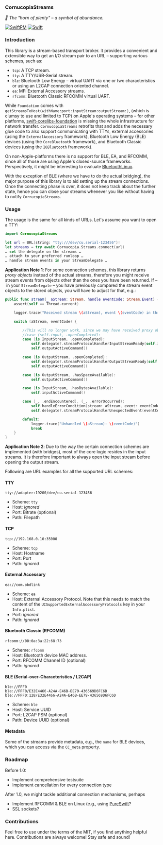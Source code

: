 ### CornucopiaStreams

_:shell: The "horn of plenty" – a symbol of abundance._

[![SwiftPM](https://img.shields.io/badge/SPM-Linux%20%7C%20iOS%20%7C%20macOS%20%7C%20watchOS%20%7C%20tvOS-success?logo=swift)](https://swift.org)
[![Swift](https://github.com/Cornucopia-Swift/CornucopiaStreams/workflows/Swift/badge.svg)](https://github.com/Cornucopia-Swift/CornucopiaStreams/actions?query=workflow%3ASwift)

### Introduction

This library is a stream-based transport broker. It provides a convenient and extensible way to get an I/O stream pair to an URL – supporting various schemes, such as:

- `tcp`: A TCP stream.
- `tty`: A TTY/USB-Serial stream.
- `ble`: Bluetooth Low Energy ­– virtual UART via one or two characteristics or using an L2CAP connection oriented channel.
- `ea`: MFi External Accessory streams.
- `rfcomm`: Bluetooth Classic RFCOMM virtual UART.

While `Foundation` comes with `getStreamsToHost(withName:port:inputStream:outputStream:)`,
(which is clumsy to use and limited to TCP) on Apple's operating systems ­– for other platforms, [swift-corelibs-foundation](https://github.com/apple/swift-corelibs-foundation)
is missing the whole infrastructure for network transfer.
`CornucopiaStreams` retrofits that and adds the necessary glue code to also support communicating with TTYs, external accessories
(using the `ExternalAccessory` framework), Bluetooth Low Energy (BLE) devices (using the `CoreBluetooth` framework), and Bluetooth Classic devices (using the `IOBluetooth` framework).

On non-Apple-platforms there is no support for BLE, EA, and RFCOMM, since all of those are using Apple's closed-source frameworks.
Perspectively, it might be interesting to evaluate [BluetoothLinux](https://github.com/PureSwift/BluetoothLinux).

With the exception of BLE (where we have to do the actual bridging), the major purpose of this library is to aid setting up the stream connections.
Once the connecting phase is over, it does not keep track about the further state, hence you can close your streams whenever you like without having to notify `CornucopiaStreams`.

### Usage

The usage is the same for all kinds of URLs. Let's assume you want to open a TTY:

```swift
import CornucopiaStreams

let url = URL(string: "tty:///dev/cu.serial-123456")!
let streams = try await Cornucopia.Streams.connect(url)
… set the delegate on the streams …
… attach to your preferred runloop …
… handle stream events in your StreamDelegate …
```

**Application Note 1**: For some connection schemes, this library returns _proxy objects_ instead of the actual streams,
therefore you might receive stream events from objects other than the ones you have been returned.
If ­– in your `StreamDelegate` ­– you have previously compared the stream event objects to the stored objects,
you will have to adjust for that, e.g.:

```swift
public func stream(_ aStream: Stream, handle eventCode: Stream.Event) {
    assert(self == Thread.current)

    logger.trace("Received stream \(aStream), event \(eventCode) in thread \(self.CC_number)")

    switch (aStream, eventCode) {

        //This will no longer work, since we may have received proxy objects:
        //case (self.input, .openCompleted):
        case (is InputStream, .openCompleted):
            self.delegate?.streamProtocolHandlerInputStreamReady(self.input)
            self.outputActiveCommand()

        case (is OutputStream, .openCompleted):
            self.delegate?.streamProtocolHandlerOutputStreamReady(self.output)
            self.outputActiveCommand()

        case (is OutputStream, .hasSpaceAvailable):
            self.outputActiveCommand()

        case (is InputStream, .hasBytesAvailable):
            self.inputActiveCommand()

        case (_, .endEncountered), (_, .errorOccurred):
            self.handleErrorCondition(stream: aStream, event: eventCode)
            self.delegate?.streamProtocolHandlerUnexpectedEvent(eventCode, on: aStream)

        default:
            logger.trace("Unhandled \(aStream): \(eventCode)")
            break
    }
}
```

**Application Note 2**: Due to the way the certain connection schemes are implemented (with bridges), most of the core logic
resides in the input streams. It is therefore important to always open the input stream before opening the output stream.

Following are URL examples for all the supported URL schemes:

#### TTY

`tty://adapter:19200/dev/cu.serial-123456`

- Scheme: `tty`
- Host: *ignored*
- Port: Bitrate (optional)
- Path: Filepath

#### TCP

`tcp://192.168.0.10:35000`

- Scheme: `tcp`
- Host: Hostname
- Port: Port
- Path: *ignored*

#### External Accessory

`ea://com.obdlink`

- Scheme: `ea`
- Host: External Accessory Protocol. Note that this needs to match the content of the `UISupportedExternalAccessoryProtocols` key in your `Info.plist`.
- Port: *ignored*
- Path: *ignored*

#### Bluetooth Classic (RFCOMM)

`rfcomm://00:0a:3a:22:68:73`

- Scheme: `rfcomm`
- Host: Bluetooth device MAC address.
- Port: RFCOMM Channel ID (optional)
- Path: *ignored*

#### BLE (Serial-over-Characteristics / L2CAP)

```
ble://FFF0
ble://FFF0/E32E4466-A24A-E46B-EE79-436569D6FC6D
ble://FFF0:128/E32E4466-A24A-E46B-EE79-436569D6FC6D
```

- Scheme: `ble`
- Host: Service UUID
- Port: L2CAP PSM (optional)
- Path: Device UUID (optional)

#### Metadata

Some of the streams provide metadata, e.g., the `name` for BLE devices, which you can access via the `CC_meta` property.

### Roadmap

Before 1.0:

- Implement comprehensive testsuite
- Implement cancellation for every connection type

After 1.0, we might tackle additional connection mechanisms, perhaps

- Implement RFCOMM & BLE on Linux (e.g., using [PureSwift](https://github.com/PureSwift/Bluetooth)?
- SSL sockets?

### Contributions

Feel free to use under the terms of the MIT, if you find anything helpful here. Contributions are always welcome! Stay safe and sound!
